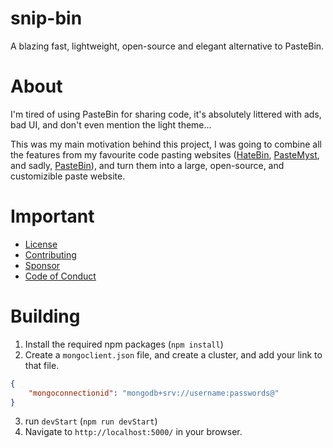 # snip-bin

A blazing fast, lightweight, open-source and elegant alternative to PasteBin.

# About

I'm tired of using PasteBin for sharing code, it's absolutely littered with ads, bad UI, and don't even mention the light theme...

This was my main motivation behind this project, I was going to combine all the features from my favourite code pasting websites ([HateBin], [PasteMyst], and sadly, [PasteBin]), and turn them into a large, open-source, and customizible paste website.

# Important

- [License]
- [Contributing]
- [Sponsor]
- [Code of Conduct]

# Building

1. Install the required npm packages (`npm install`)
2. Create a `mongoclient.json` file, and create a cluster, and add your link to that file.

```json
{
	"mongoconnectionid": "mongodb+srv://username:passwords@"
}
```

3. run `devStart` (`npm run devStart`)
4. Navigate to `http://localhost:5000/` in your browser.

[hatebin]: https://hatebin.com/
[pastemyst]: https://paste.myst.rs/
[pastebin]: https://pastebin.com/
[license]: https://opensource.org/licenses/MIT
[contributing]: https://github.com/harshhhdev/snip-bin/blob/main/CONTRIBUTING.md
[sponsor]: https://www.patreon.com/harshdev
[code of conduct]: https://github.com/harshhhdev/snip-bin/blob/main/CODE_OF_CONDUCT.md
